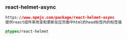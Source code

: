 ### react-helmet-async

```css
https://www.npmjs.com/package/react-helmet-async
提供react组件来改变和更新反应页面中html的head标签内的标签值
```

```css
@types/react-helmet
```

